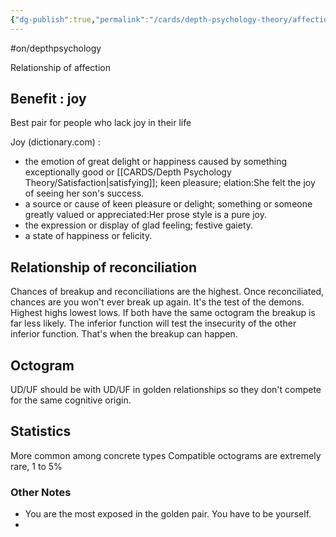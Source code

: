 ```yaml
---
{"dg-publish":true,"permalink":"/cards/depth-psychology-theory/affection-pair/","created":"2022-12-21T11:17:48.140+01:00","updated":"2023-05-02T10:37:50.404+02:00"}
---
```


#on/depthpsychology 

Relationship of affection

## Benefit : joy 

Best pair for people who lack joy in their life

Joy (dictionary.com) :
- the emotion of great delight or happiness caused by something exceptionally good or [[CARDS/Depth Psychology Theory/Satisfaction\|satisfying]]; keen pleasure; elation:She felt the joy of seeing her son's success.
- a source or cause of keen pleasure or delight; something or someone greatly valued or appreciated:Her prose style is a pure joy.
- the expression or display of glad feeling; festive gaiety.
- a state of happiness or felicity.


## Relationship of reconciliation 

Chances of breakup and reconciliations are the highest. Once reconciliated, chances are you won't ever break up again. It's the test of the demons. 
Highest highs lowest lows. 
If both have the same octogram the breakup is far less likely. 
The inferior function will test the insecurity of the other inferior function. That's when the breakup can happen. 

## Octogram 

UD/UF should be with UD/UF in golden relationships so they don't compete for the same cognitive origin. 

## Statistics

More common among concrete types
Compatible octograms are extremely rare, 1 to 5%

### Other Notes

- You are the most exposed in the golden pair. You have to be yourself.
- 
